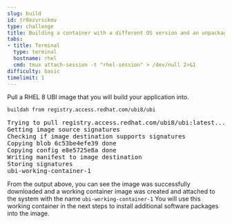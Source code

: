 ```yaml
---
slug: build
id: tr8ezvrsckmv
type: challenge
title: Building a container with a different OS version and an unpackaged application
tabs:
- title: Terminal
  type: terminal
  hostname: rhel
  cmd: tmux attach-session -t "rhel-session" > /dev/null 2>&1
difficulty: basic
timelimit: 1
---
```

Pull a RHEL 8 UBI image that you will build your application into.

```bash
buildah from registry.access.redhat.com/ubi8/ubi
```

<pre class="file">
Trying to pull registry.access.redhat.com/ubi8/ubi:latest...
Getting image source signatures
Checking if image destination supports signatures
Copying blob 6c53be4efe39 done  
Copying config e8e5725e8a done  
Writing manifest to image destination
Storing signatures
ubi-working-container-1
</pre>

From the output above, you can see the image was successfully downloaded and a working container image was created and attached to the system with the name `ubi-working-container-1`  You will use this working container in the next steps to install additional software packages into the image.
